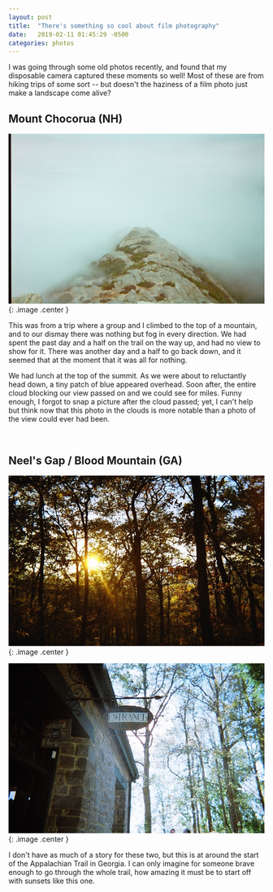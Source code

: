 ```yaml
---
layout: post
title:  "There's something so cool about film photography"
date:   2019-02-11 01:45:29 -0500
categories: photos
---
```


I was going through some old photos recently, and found that my disposable camera captured these moments so well! Most of these are from hiking trips of some sort -- but doesn't the haziness of a film photo just make a landscape come alive?

## Mount Chocorua (NH)

![chocorua](/assets/img/mt_chocorua.jpg){: .image .center }

This was from a trip where a group and I climbed to the top of a mountain, and to our dismay there was nothing but fog in every direction. We had spent the past day and a half on the trail on the way up, and had no view to show for it. There was another day and a half to go back down, and it seemed that at the moment that it was all for nothing.

We had lunch at the top of the summit. As we were about to reluctantly head down, a tiny patch of blue appeared overhead. Soon after, the entire cloud blocking our view passed on and we could see for miles. Funny enough, I forgot to snap a picture after the cloud passed; yet, I can't help but think now that this photo in the clouds is more notable than a photo of the view could ever had been.

<br/>

## Neel's Gap / Blood Mountain (GA)

![sunset](/assets/img/sunset.jpg){: .image .center }

![neel's gap](/assets/img/neels_gap.jpg){: .image .center }

I don't have as much of a story for these two, but this is at around the start of the Appalachian Trail in Georgia. I can only imagine for someone brave enough to go through the whole trail, how amazing it must be to start off with sunsets like this one.

<style>
	.center {
		display: block;
		margin: 0 auto;
	}

	.image {
		width: 90%;
		padding: 1px;
		background-color: grey;
		border: 1px solid #021a40;
	}
</style>